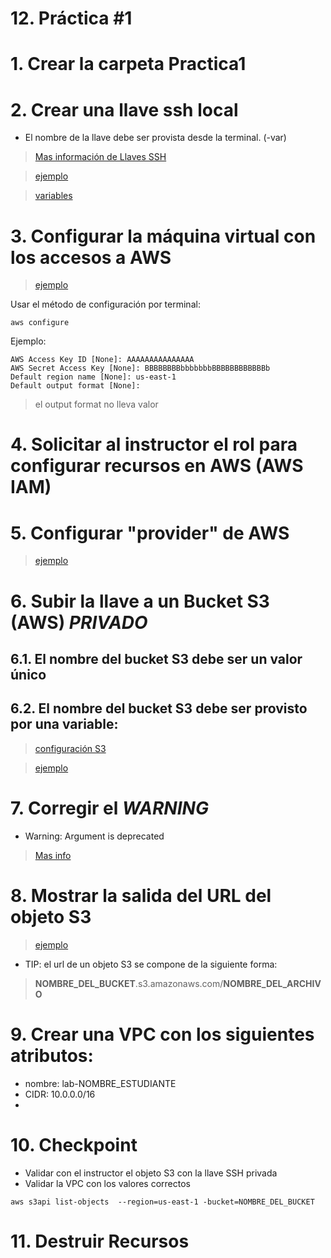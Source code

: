 # 12. Práctica #1 <!-- omit in toc -->


# 1. Crear la carpeta Practica1
# 2. Crear una llave ssh local
- El nombre de la llave debe ser provista desde la terminal. (-var)


> [Mas información de Llaves SSH](https://registry.terraform.io/providers/hashicorp/tls/latest/docs/resources/private_key)

>[ejemplo](https://github.com/cachac/TerraformLabs/blob/main/06.Atributos.md#9-dependencia-impl%C3%ADcita-crear-el-archivo-keytf)

> [variables](https://github.com/cachac/TerraformLabs/blob/main/05.Variables%20Input.md#8-agregar-una-nueva-variable-sin-valor-por-defecto)

# 3. Configurar la máquina virtual con los accesos a AWS
> [ejemplo](https://github.com/cachac/TerraformLabs/blob/main/11.AWS.md#2-configurar-cliente-aws-en-la-m%C3%A1quina-virtual)

Usar el método de configuración por terminal:
```
aws configure
```
Ejemplo:
```
AWS Access Key ID [None]: AAAAAAAAAAAAAAA
AWS Secret Access Key [None]: BBBBBBBBbbbbbbbBBBBBBBBBBBBb
Default region name [None]: us-east-1
Default output format [None]:
```
> el output format no lleva valor

# 4. Solicitar al instructor el rol para configurar recursos en AWS (AWS IAM)

# 5. Configurar "provider" de AWS
> [ejemplo](https://github.com/cachac/TerraformLabs/blob/main/11.AWS.md#6-crear-el-archivo-providertf)

# 6. Subir la llave a un Bucket S3 (AWS) *PRIVADO*
## 6.1. El nombre del bucket S3 debe ser un valor único
## 6.2. El nombre del bucket S3 debe ser provisto por una variable:

> [configuración S3](https://registry.terraform.io/providers/hashicorp/aws/latest/docs/resources/s3_bucket)

> [ejemplo](https://github.com/cachac/TerraformLabs/blob/main/11.AWS.md#9-crear-s3-bucket-almacenamiento)

# 7. Corregir el *WARNING*
-  Warning: Argument is deprecated

> [Mas info](https://registry.terraform.io/providers/hashicorp/aws/latest/docs/resources/s3_object)

# 8. Mostrar la salida del URL del objeto S3
> [ejemplo](https://github.com/cachac/TerraformLabs/blob/main/06.Atributos.md#5-crear-el-archivo-outputtf)

- TIP: el url de un objeto S3 se compone de la siguiente forma:

> **NOMBRE_DEL_BUCKET**.s3.amazonaws.com/**NOMBRE_DEL_ARCHIVO**

# 9. Crear una VPC con los siguientes atributos:
- nombre: lab-NOMBRE_ESTUDIANTE
- CIDR: 10.0.0.0/16
-
# 10. Checkpoint
- Validar con el instructor el objeto S3 con la llave SSH privada
- Validar la VPC con los valores correctos
```vim
aws s3api list-objects  --region=us-east-1 -bucket=NOMBRE_DEL_BUCKET
```

# 11. Destruir Recursos
